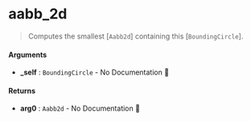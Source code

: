 # aabb\_2d

>  Computes the smallest [`Aabb2d`] containing this [`BoundingCircle`].

#### Arguments

- **\_self** : `BoundingCircle` \- No Documentation 🚧

#### Returns

- **arg0** : `Aabb2d` \- No Documentation 🚧